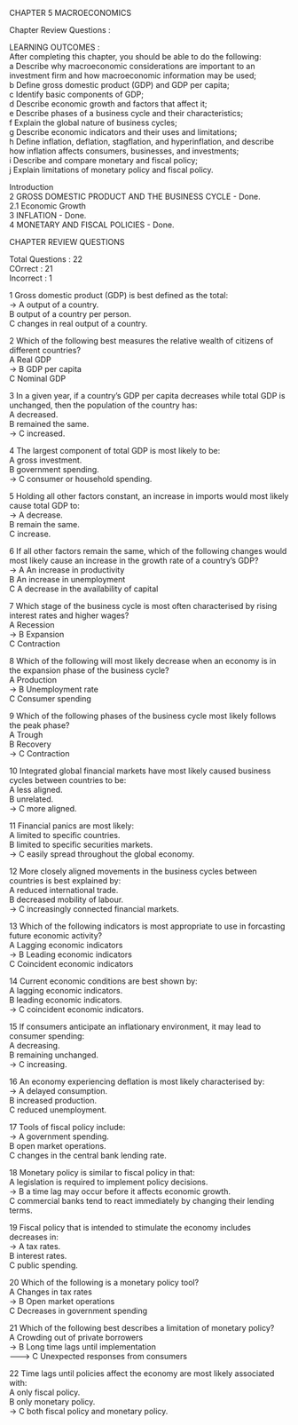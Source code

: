 CHAPTER 5 MACROECONOMICS

Chapter Review Questions : 


LEARNING OUTCOMES :     
After completing this chapter, you should be able to do the following:     
a Describe why macroeconomic considerations are important to an investment
firm and how macroeconomic information may be used;     
b Define gross domestic product (GDP) and GDP per capita;     
c Identify basic components of GDP;     
d Describe economic growth and factors that affect it;    
e Describe phases of a business cycle and their characteristics;    
f Explain the global nature of business cycles;    
g Describe economic indicators and their uses and limitations;    
h Define inflation, deflation, stagflation, and hyperinflation, and describe
how inflation affects consumers, businesses, and investments;    
i Describe and compare monetary and fiscal policy;    
j Explain limitations of monetary policy and fiscal policy.


Introduction     
2 GROSS DOMESTIC PRODUCT AND THE BUSINESS CYCLE - Done.     
    2.1 Economic Growth         
3 INFLATION - Done.          
4 MONETARY AND FISCAL POLICIES - Done.     

CHAPTER REVIEW QUESTIONS       

Total Questions : 22            
COrrect : 21          
Incorrect : 1       

1 Gross domestic product (GDP) is best defined as the total:      
-> A output of a country.     
B output of a country per person.        
C changes in real output of a country.          

2 Which of the following best measures the relative wealth of citizens of different countries?         
A Real GDP         
-> B GDP per capita          
C Nominal GDP             

3 In a given year, if a country’s GDP per capita decreases while total GDP is unchanged, then the population of the country has:        
A decreased.          
B remained the same.         
-> C increased.             

4 The largest component of total GDP is most likely to be:           
A gross investment.          
B government spending.           
-> C consumer or household spending.                   

5 Holding all other factors constant, an increase in imports would most likely cause total GDP to:             
-> A decrease.          
B remain the same.            
C increase.                 

6 If all other factors remain the same, which of the following changes would most likely cause an increase in the growth rate of a country’s GDP?             
-> A An increase in productivity        
B An increase in unemployment          
C A decrease in the availability of capital            

7 Which stage of the business cycle is most often characterised by rising interest rates and higher wages?           
A Recession       
-> B Expansion       
C Contraction           

8 Which of the following will most likely decrease when an economy is in the expansion phase of the business cycle?          
A Production         
-> B Unemployment rate        
C Consumer spending         

9 Which of the following phases of the business cycle most likely follows the peak phase?          
A Trough        
B Recovery         
-> C Contraction            

10 Integrated global financial markets have most likely caused business cycles between countries to be:           
A less aligned.        
B unrelated.        
-> C more aligned.          

11 Financial panics are most likely:         
A limited to specific countries.         
B limited to specific securities markets.           
-> C easily spread throughout the global economy.           

12 More closely aligned movements in the business cycles between countries is best explained by:        
A reduced international trade.        
B decreased mobility of labour.        
-> C increasingly connected financial markets.         

13 Which of the following indicators is most appropriate to use in forcasting future economic activity?       
A Lagging economic indicators         
-> B Leading economic indicators          
C Coincident economic indicators        

14 Current economic conditions are best shown by:          
A lagging economic indicators.         
B leading economic indicators.        
-> C coincident economic indicators.         

15 If consumers anticipate an inflationary environment, it may lead to consumer spending:          
A decreasing.         
B remaining unchanged.            
-> C increasing.          

16 An economy experiencing deflation is most likely characterised by:           
-> A delayed consumption.           
B increased production.           
C reduced unemployment.         

17 Tools of fiscal policy include:           
-> A government spending.      
B open market operations.          
C changes in the central bank lending rate.           

18 Monetary policy is similar to fiscal policy in that:          
A legislation is required to implement policy decisions.          
-> B a time lag may occur before it affects economic growth.           
C commercial banks tend to react immediately by changing their lending terms.        

19 Fiscal policy that is intended to stimulate the economy includes decreases in:           
-> A tax rates.         
B interest rates.           
C public spending.          

20 Which of the following is a monetary policy tool?      
A Changes in tax rates        
-> B Open market operations       
C Decreases in government spending              

21 Which of the following best describes a limitation of monetary policy?            
A Crowding out of private borrowers       
-> B Long time lags until implementation        
---> C Unexpected responses from consumers           

22 Time lags until policies affect the economy are most likely associated with:           
A only fiscal policy.       
B only monetary policy.         
-> C both fiscal policy and monetary policy.          
